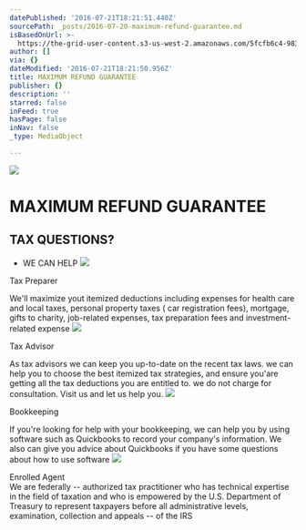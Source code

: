 ```yaml
---
datePublished: '2016-07-21T18:21:51.440Z'
sourcePath: _posts/2016-07-20-maximum-refund-guarantee.md
isBasedOnUrl: >-
  https://the-grid-user-content.s3-us-west-2.amazonaws.com/5fcfb6c4-983d-4284-87de-4509c0f84b4b.png
author: []
via: {}
dateModified: '2016-07-21T18:21:50.956Z'
title: MAXIMUM REFUND GUARANTEE
publisher: {}
description: ''
starred: false
inFeed: true
hasPage: false
inNav: false
_type: MediaObject

---
```

![](https://the-grid-user-content.s3-us-west-2.amazonaws.com/5fcfb6c4-983d-4284-87de-4509c0f84b4b.png)

# MAXIMUM REFUND GUARANTEE

## TAX QUESTIONS?

* WE CAN HELP
![](https://the-grid-user-content.s3-us-west-2.amazonaws.com/7724e767-0f0f-4303-9273-1d9a58f86196.gif)

Tax Preparer

We'll maximize yout itemized deductions including expenses for health care and local taxes, personal property taxes ( car registration fees), mortgage, gifts to charity, job-related expenses, tax preparation fees and investment-related expense
![](https://the-grid-user-content.s3-us-west-2.amazonaws.com/09dfbcf9-53f6-499e-b136-85e43e7c86eb.gif)

Tax Advisor

As tax advisors we can keep you up-to-date on the recent tax laws. we can help you to choose the best itemized tax strategies, and ensure you'are getting all the tax deductions you are entitled to. we do not charge for consultation. Visit us and let us help you.
![](https://the-grid-user-content.s3-us-west-2.amazonaws.com/d4dff15c-15d1-4dbb-b274-dbe94ac69b27.gif)

Bookkeeping

If you're looking for help with your bookkeeping, we can help you by using software such as Quickbooks to record your company's information. We also can give you advice about Quickbooks if you have some questions about how to use software
![](https://imgflo.herokuapp.com/graph/vahj1ThiexotieMo/3cc905ec7c0394f9bb03b777329555f0/noop.gif?input=https%3A%2F%2Fthe-grid-user-content.s3-us-west-2.amazonaws.com%2F0a253807-fcd6-4586-9db9-254260f6ad4f.gif)

Enrolled Agent   
We are federally -- authorized tax practitioner who has technical expertise in the field of taxation and who is empowered by the U.S. Department of Treasury to represent taxpayers before all administrative levels, examination, collection and appeals -- of the IRS